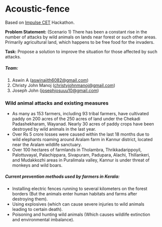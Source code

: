 # Acoustic-fence

Based on [Impulse CET](https://pages.github.com/) Hackathon.

**Problem Statement:** (Scenario 1) There has been a constant rise in the number of attacks by wild animals on lands near forest or such other areas. Primarily agricultural land, which happens to be free food for the invaders.

**Task:** Propose a solution to improve the situation for those affected by such attacks.

##### Team:
1. Aswin A (aswinajith6082@gmail.com)
2. Christy John Manoj (christyjohnmanoj@gmail.com)
3. Joseph John (josephjosuuu10@gmail.com)

### Wild animal attacks and existing measures

- As many as 153 farmers, including 93 tribal farmers, have cultivated paddy on 200 acres of the 250 acres of land under the Chekadi Padashekharam, Wayanad. Nearly 30 acres of paddy crops have been destroyed by wild animals in the last year.
- Over Rs 5 crore losses were caused within the last 18 months due to wild elephants roaming around Aralam farm in Kannur district, located near the Aralam wildlife sanctuary.
- Over 100 hectares of farmlands in Tholambra, Thrikkadarippoyil, Palottuvayal, Palachippara, Sivapuram, Padupara, Alachi, Thillankeri, and Mudakkozhi areas in Puralimala valley, Kannur is under threat of monkeys and wild boars.

##### Current prevention methods used by farmers in Kerala:

- Installing electric fences running to several kilometers on the forest borders (But the animals enter human habitats and farms after destroying them).
- Using explosives (which can cause severe injuries to wild animals leading to certain death).
- Poisoning and hunting wild animals (Which causes wildlife extinction and environmental imbalance).
